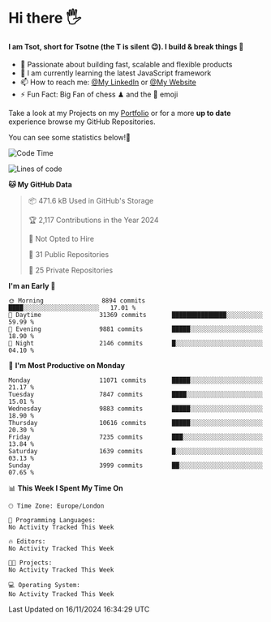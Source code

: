 # Hi there :raised_hand_with_fingers_splayed:
#### I am Tsot, short for Tsotne (the T is silent :wink:). I build & break things :space_invader:
- :telescope: Passionate about building fast, scalable and flexible products
- :seedling: I am currently learning the latest JavaScript framework 
- :mailbox: How to reach me: [@My LinkedIn](https://www.linkedin.com/in/tsotne-gvadzabia/) or [@My Website](https://tsotne.co.uk/contact)
- :zap: Fun Fact: Big Fan of chess ♟ and the 👾 emoji

Take a look at my Projects on my [Portfolio](https://tsotne.co.uk/) or for a more **up to date** experience browse my GitHub Repositories.

You can see some statistics below!:space_invader:
<!--START_SECTION:waka-->
![Code Time](http://img.shields.io/badge/Code%20Time-761%20hrs%202%20mins-blue)

![Lines of code](https://img.shields.io/badge/From%20Hello%20World%20I%27ve%20Written-17.7%20million%20lines%20of%20code-blue)

**🐱 My GitHub Data** 

> 📦 471.6 kB Used in GitHub's Storage 
 > 
> 🏆 2,117 Contributions in the Year 2024
 > 
> 🚫 Not Opted to Hire
 > 
> 📜 31 Public Repositories 
 > 
> 🔑 25 Private Repositories 
 > 
**I'm an Early 🐤** 

```text
🌞 Morning                8894 commits        ████░░░░░░░░░░░░░░░░░░░░░   17.01 % 
🌆 Daytime                31369 commits       ███████████████░░░░░░░░░░   59.99 % 
🌃 Evening                9881 commits        █████░░░░░░░░░░░░░░░░░░░░   18.90 % 
🌙 Night                  2146 commits        █░░░░░░░░░░░░░░░░░░░░░░░░   04.10 % 
```
📅 **I'm Most Productive on Monday** 

```text
Monday                   11071 commits       █████░░░░░░░░░░░░░░░░░░░░   21.17 % 
Tuesday                  7847 commits        ████░░░░░░░░░░░░░░░░░░░░░   15.01 % 
Wednesday                9883 commits        █████░░░░░░░░░░░░░░░░░░░░   18.90 % 
Thursday                 10616 commits       █████░░░░░░░░░░░░░░░░░░░░   20.30 % 
Friday                   7235 commits        ███░░░░░░░░░░░░░░░░░░░░░░   13.84 % 
Saturday                 1639 commits        █░░░░░░░░░░░░░░░░░░░░░░░░   03.13 % 
Sunday                   3999 commits        ██░░░░░░░░░░░░░░░░░░░░░░░   07.65 % 
```


📊 **This Week I Spent My Time On** 

```text
🕑︎ Time Zone: Europe/London

💬 Programming Languages: 
No Activity Tracked This Week

🔥 Editors: 
No Activity Tracked This Week

🐱‍💻 Projects: 
No Activity Tracked This Week

💻 Operating System: 
No Activity Tracked This Week
```


 Last Updated on 16/11/2024 16:34:29 UTC
<!--END_SECTION:waka-->
